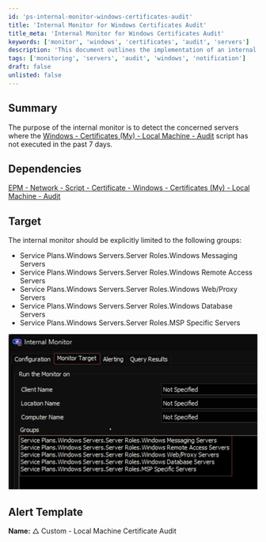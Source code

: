 ```yaml
---
id: 'ps-internal-monitor-windows-certificates-audit'
title: 'Internal Monitor for Windows Certificates Audit'
title_meta: 'Internal Monitor for Windows Certificates Audit'
keywords: ['monitor', 'windows', 'certificates', 'audit', 'servers']
description: 'This document outlines the implementation of an internal monitor designed to detect servers where the Windows Certificates (My) Local Machine Audit script has not been executed in the past week. It specifies the dependencies and target groups for effective monitoring.'
tags: ['monitoring', 'servers', 'audit', 'windows', 'notification']
draft: false
unlisted: false
---
```

## Summary

The purpose of the internal monitor is to detect the concerned servers where the [Windows - Certificates (My) - Local Machine - Audit](https://proval.itglue.com/DOC-5078775-9256568) script has not executed in the past 7 days.

## Dependencies

[EPM - Network - Script - Certificate - Windows - Certificates (My) - Local Machine - Audit](https://proval.itglue.com/DOC-5078775-9256568)

## Target

The internal monitor should be explicitly limited to the following groups:

- Service Plans.Windows Servers.Server Roles.Windows Messaging Servers
- Service Plans.Windows Servers.Server Roles.Windows Remote Access Servers
- Service Plans.Windows Servers.Server Roles.Windows Web/Proxy Servers
- Service Plans.Windows Servers.Server Roles.Windows Database Servers
- Service Plans.Windows Servers.Server Roles.MSP Specific Servers

![Image](../../../static/img/Local-Machine-Certificate-Audit/image_1.png)

## Alert Template

**Name:**  △ Custom - Local Machine Certificate Audit



